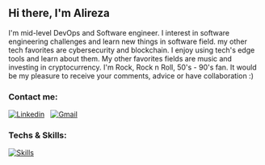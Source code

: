 ## Hi there, I'm Alireza
I'm mid-level DevOps and Software engineer. I interest in software engineering challenges and learn new things in software field.
my other tech favorites are cybersecurity and blockchain. I enjoy using tech's edge tools and learn about them. My other favorites fields are music and investing in cryptocurrency.
I'm Rock, Rock n Roll, 50's - 90's fan.
It would be my pleasure to receive your comments, advice or have collaboration :)

### Contact me:
[![Linkedin](https://img.shields.io/badge/LinkedIn-0077B5?style=for-the-badge&logo=linkedin&logoColor=white)](https://www.linkedin.com/in/alireza-aliabadi/) &nbsp; [![Gmail](https://img.shields.io/badge/Gmail-D14836?style=for-the-badge&logo=gmail&logoColor=white)](mailto:alireza.aliabadi.dev@gmail.com)

### Techs & Skills:
[![Skills](https://skillicons.dev/icons?i=python,go,typescript,rust,bash,git,gitlab,redis,postgres,mysql,mongo,docker,kubernetes,linux,ansible,grafana,prometheus,nginx,postman,fastapi,echo,iris,regex&perline=7)]()

